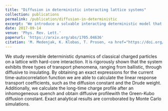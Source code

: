 ```yaml
---
title: "Diffusion in deterministic interacting lattice systems"
collection: publications
permalink: /publication/diffusion-in-deterministic
excerpt: 'We introduce a solvable interacting deterministic model that shows diffusive transport.'
date: 2017-09-14
venue: 'Phys. Rev. Lett.'
paperurl: 'https://arxiv.org/abs/1705.04636'
citation: 'M. Medenjak, K. Klobas, T. Prosen, <a href="https://doi.org/10.1103/PhysRevLett.119.110603">Phys. Rev. Lett. <b>119</b>, 110603</a> (2017).'
---
```


We study reversible deterministic dynamics of classical charged particles on a lattice with hard-core interaction. It is rigorously shown that the system exhibits three types of transport phenomena, ranging from ballistic, through diffusive to insulating. By obtaining an exact expressions for the current time-autocorrelation function we are able to calculate the linear response transport coefficients, such as the diffusion constant and the Drude weight. Additionally, we calculate the long-time charge profile after an inhomogeneous quench and obtain diffusive profilewith the Green-Kubo diffusion constant. Exact analytical results are corroborated by Monte Carlo simulations.
